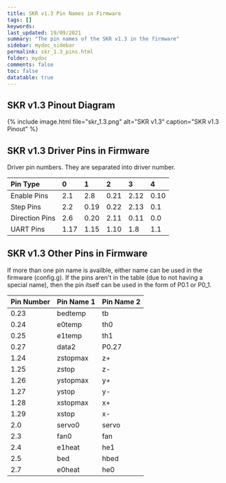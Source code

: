 ```yaml
---
title: SKR v1.3 Pin Names in Firmware
tags: []
keywords: 
last_updated: 19/09/2021
summary: "The pin names of the SKR v1.3 in the firmware"
sidebar: mydoc_sidebar
permalink: skr_1.3_pins.html
folder: mydoc
comments: false
toc: false
datatable: true
---
```


## SKR v1.3 Pinout Diagram

{% include image.html file="skr_1.3.png" alt="SKR v1.3" caption="SKR v1.3 Pinout" %}

## SKR v1.3 Driver Pins in Firmware

Driver pin numbers. They are separated into driver number.

<div class="datatable-begin"></div>

|Pin Type|0|1|2|3|4|
| :------------- |:-------------|:-------------|:-------------|:-------------|:-------------|
|Enable Pins|2.1|2.8|0.21|2.12|0.10|
|Step Pins|2.2|0.19|0.22|2.13|0.1|
|Direction Pins|2.6|0.20|2.11|0.11|0.0|
|UART Pins|1.17|1.15|1.10|1.8|1.1|

<div class="datatable-end"></div>

## SKR v1.3 Other Pins in Firmware 

If more than one pin name is availble, either name can be used in the firmware (config.g). 
If the pins aren't in the table (due to not having a special name), then the pin itself can be used in the form of P0.1 or P0_1.  

<div class="datatable-begin"></div>

|Pin Number|Pin Name 1|Pin Name 2|
| :------------- |:-------------|:-------------|
|0.23|bedtemp|tb|
|0.24|e0temp|th0|
|0.25|e1temp|th1|
|0.27|data2|P0.27|
|1.24|zstopmax|z+|
|1.25|zstop|z-|
|1.26|ystopmax|y+|
|1.27|ystop|y-|
|1.28|xstopmax|x+|
|1.29|xstop|x-|
|2.0|servo0|servo|
|2.3|fan0|fan|
|2.4|e1heat|he1|
|2.5|bed|hbed|
|2.7|e0heat|he0|

<div class="datatable-end"></div>